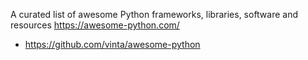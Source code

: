 A curated list of awesome Python frameworks, libraries, software and resources https://awesome-python.com/
* https://github.com/vinta/awesome-python
